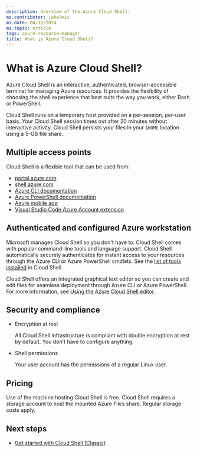 ```yaml
---
description: Overview of the Azure Cloud Shell.
ms.contributor: jahelmic
ms.date: 04/11/2024
ms.topic: article
tags: azure-resource-manager
title: What is Azure Cloud Shell?
---
```

# What is Azure Cloud Shell?

Azure Cloud Shell is an interactive, authenticated, browser-accessible terminal for managing Azure
resources. It provides the flexibility of choosing the shell experience that best suits the way you
work, either Bash or PowerShell.

Cloud Shell runs on a temporary host provided on a per-session, per-user basis. Your Cloud Shell
session times out after 20 minutes without interactive activity. Cloud Shell persists your files in
your `$HOME` location using a 5-GB file share.

## Multiple access points

Cloud Shell is a flexible tool that can be used from:

- [portal.azure.com][06]
- [shell.azure.com][07]
- [Azure CLI documentation][01]
- [Azure PowerShell documentation][02]
- [Azure mobile app][04]
- [Visual Studio Code Azure Account extension][05]

## Authenticated and configured Azure workstation

Microsoft manages Cloud Shell so you don't have to. Cloud Shell comes with popular command-line
tools and language support. Cloud Shell automatically securely authenticates for instant access to
your resources through the Azure CLI or Azure PowerShell cmdlets. See the
[list of tools installed][03] in Cloud Shell.

Cloud Shell offers an integrated graphical text editor so you can create and edit files for seamless
deployment through Azure CLI or Azure PowerShell. For more information, see
[Using the Azure Cloud Shell editor][09].

## Security and compliance

- Encryption at rest

  All Cloud Shell infrastructure is compliant with double encryption at rest by default. You don't
  have to configure anything.

- Shell permissions

  Your user account has the permissions of a regular Linux user.

## Pricing

Use of the machine hosting Cloud Shell is free. Cloud Shell requires a storage account to host the
mounted Azure Files share. Regular storage costs apply.

## Next steps

- [Get started with Cloud Shell (Classic)][08]

<!-- link references -->
[01]: /cli/azure
[02]: /powershell/azure
[03]: features.md#preinstalled-tools
[04]: https://azure.microsoft.com/features/azure-portal/mobile-app/
[05]: https://marketplace.visualstudio.com/items?itemName=ms-vscode.azure-account
[06]: https://portal.azure.com
[07]: https://shell.azure.com
[08]: get-started/classic.md
[09]: using-cloud-shell-editor.md
